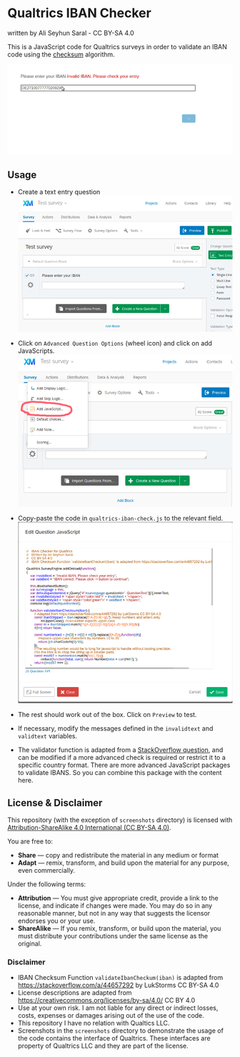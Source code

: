 # Qualtrics IBAN Checker 
written by Ali Seyhun Saral - CC BY-SA 4.0 

This is a JavaScript code for Qualtrics surveys in order to validate an IBAN code using the [checksum](https://en.wikipedia.org/wiki/International_Bank_Account_Number#Validating_the_IBAN) algorithm. 

![Survey screen demo](https://raw.githubusercontent.com/seyhunsaral/qualtrics-iban-check/main/screenshots/demo.gif)

## Usage
* Create a text entry question  
![Demo text entry question](https://github.com/seyhunsaral/qualtrics-iban-check/blob/main/screenshots/setting1.png)
* Click on `Advanced Question Options` (wheel icon) and click on add JavaScripts.  
![Demo text add JavaScript](https://github.com/seyhunsaral/qualtrics-iban-check/blob/main/screenshots/setting2.png)
* Copy-paste the code in `qualtrics-iban-check.js` to the relevant field.  
![Demo text add JavaScript](https://github.com/seyhunsaral/qualtrics-iban-check/blob/main/screenshots/setting3.png)
* The rest should work out of the box. Click on `Preview` to test.  
* If necessary, modify the messages defined in the `invalidtext` and `validtext` variables.  

* The validator function is adapted from a [StackOverflow question](https://stackoverflow.com/a/44657292/1819625), and can be modified if a more advanced check is required or restrict it to a specific country format. There are more advanced JavaScript packages to validate IBANS. So you can combine this package with the content here.

## License & Disclaimer
This repository (with the exception of `screenshots` directory) is licensed with [Attribution-ShareAlike 4.0 International (CC BY-SA 4.0)](https://creativecommons.org/licenses/by-sa/4.0/).

You are free to:
- **Share** — copy and redistribute the material in any medium or format
- **Adapt** — remix, transform, and build upon the material
    for any purpose, even commercially.

Under the following terms:
- **Attribution** — You must give appropriate credit, provide a link to the license, and indicate if changes were made. You may do so in any reasonable manner, but not in any way that suggests the licensor endorses you or your use.
- **ShareAlike** — If you remix, transform, or build upon the material, you must distribute your contributions under the same license as the original.
    
### Disclaimer
- IBAN Checksum Function `validateIbanCheckum(iban)` is adapted from https://stackoverflow.com/a/44657292 by LukStorms CC BY-SA 4.0
- License descriptions are adapted from https://creativecommons.org/licenses/by-sa/4.0/ CC BY 4.0
- Use at your own risk. I am not liable for any direct or indirect losses, costs, expenses or damages arising out of the use of the code.
- This repository I have no relation with Qualtics LLC.
- Screenshots in the `screenshots` directory to demonstrate the usage of the code contains the interface of Qualtrics. These interfaces are property of Qualtrics LLC and they are part of the license.
